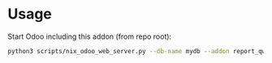# Usage

Start Odoo including this addon (from repo root):

```bash
python3 scripts/nix_odoo_web_server.py --db-name mydb --addon report_qweb_pdf_cover
```
